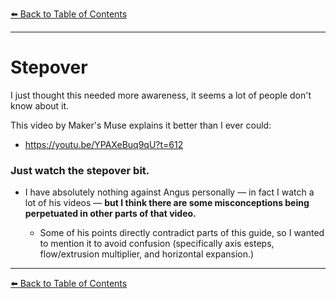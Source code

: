 [:arrow_left: Back to Table of Contents](/README.md)

---
# Stepover

I just thought this needed more awareness, it seems a lot of people don't know about it. 

This video by Maker's Muse explains it better than I ever could:

- https://youtu.be/YPAXeBuq9qU?t=612

### **Just watch the stepover bit.**
- I have absolutely nothing against Angus personally — in fact I watch a lot of his videos —  **but I think there are some misconceptions being perpetuated in other parts of that video.**

    - Some of his points directly contradict parts of this guide, so I wanted to mention it to avoid confusion (specifically axis esteps, flow/extrusion multiplier, and horizontal expansion.)

---

[:arrow_left: Back to Table of Contents](/README.md)